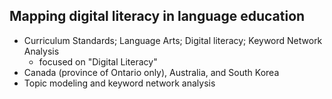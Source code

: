 
## Mapping digital literacy in language education

* Curriculum Standards; Language Arts; Digital literacy; Keyword Network Analysis
  - focused on "Digital Literacy"
*  Canada (province of Ontario only), Australia, and South Korea
*  Topic modeling and keyword network analysis
